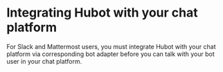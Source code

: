 # Integrating Hubot with your chat platform

For Slack and Mattermost users, you must integrate Hubot with your chat platform via corresponding bot adapter before you can talk with your bot user in your chat platform.

